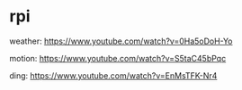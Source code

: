 # rpi


weather: https://www.youtube.com/watch?v=0Ha5oDoH-Yo

motion: https://www.youtube.com/watch?v=S5taC45bPqc

ding: https://www.youtube.com/watch?v=EnMsTFK-Nr4
